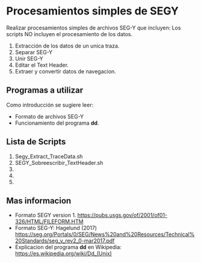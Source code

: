 # Procesamientos simples de SEGY

Realizar procesamientos simples de archivos SEG-Y que incluyen:
Los scripts NO incluyen el procesamiento de los datos.

1. Extracción de los datos de un unica traza.
2. Separar SEG-Y
3. Unir SEG-Y
4. Editar el Text Header.
5. Extraer y convertir datos de navegacion.


## Programas a utilizar

Como introducción se sugiere leer:
* Formato de archivos SEG-Y
* Funcionamiento del programa **dd**.

## Lista de Scripts

1. Segy_Extract_TraceData.sh
2. SEGY_Sobreescribir_TextHeader.sh
3. 
4. 
5. 



## Mas informacion
* Formato SEGY version 1. https://pubs.usgs.gov/of/2001/of01-326/HTML/FILEFORM.HTM
* Formato SEG-Y: Hagelund (2017) https://seg.org/Portals/0/SEG/News%20and%20Resources/Technical%20Standards/seg_y_rev2_0-mar2017.pdf
* Explicacion del programa **dd** en Wikipedia: https://es.wikipedia.org/wiki/Dd_(Unix)
